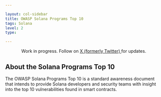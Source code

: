 ```yaml
---

layout: col-sidebar
title: OWASP Solana Programs Top 10
tags: Solana
level: 2
type: 

---
```

<div class="alert">
  <p style="text-align:center">
    Work in progress. Follow on 
    <a href="https://twitter.com/SolanaTop10">
      X (formerly Twitter)
    </a> for updates.
  </p>
</div>

## About the Solana Programs Top 10

The OWASP Solana Programs Top 10 is a standard awareness document that intends to provide Solana developers and security teams with insight into the top 10 vulnerabilities found in smart contracts. 

